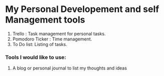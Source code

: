 # My Personal Developement and self Management tools
1. Trello : Task management for personal tasks.
2. Pomodoro Ticker : Time management.
3. To Do list: Listing of tasks.

### Tools I would like to use:
1. A blog or personal journal to list my thoughts and ideas
